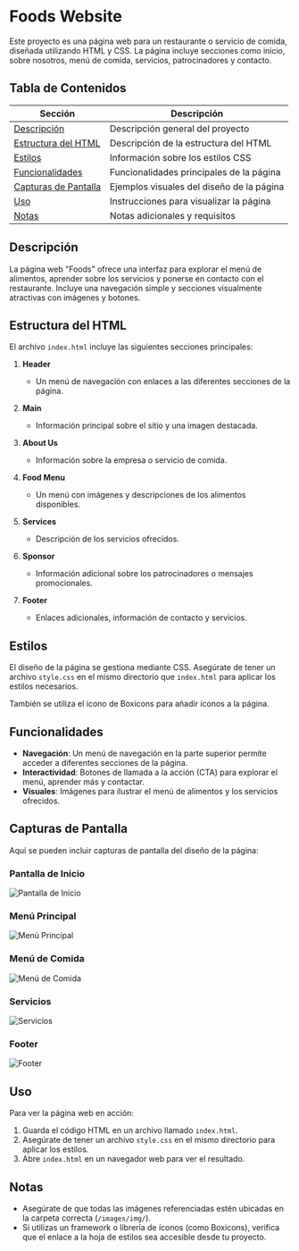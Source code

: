 # Foods Website

Este proyecto es una página web para un restaurante o servicio de comida, diseñada utilizando HTML y CSS. La página incluye secciones como inicio, sobre nosotros, menú de comida, servicios, patrocinadores y contacto.

## Tabla de Contenidos

| Sección                | Descripción                                   |
|------------------------|-----------------------------------------------|
| [Descripción](#descripción)                | Descripción general del proyecto              |
| [Estructura del HTML](#estructura-del-html) | Descripción de la estructura del HTML          |
| [Estilos](#estilos)                      | Información sobre los estilos CSS              |
| [Funcionalidades](#funcionalidades)       | Funcionalidades principales de la página       |
| [Capturas de Pantalla](#capturas-de-pantalla) | Ejemplos visuales del diseño de la página      |
| [Uso](#uso)                              | Instrucciones para visualizar la página        |
| [Notas](#notas)                          | Notas adicionales y requisitos                 |

## Descripción

La página web "Foods" ofrece una interfaz para explorar el menú de alimentos, aprender sobre los servicios y ponerse en contacto con el restaurante. Incluye una navegación simple y secciones visualmente atractivas con imágenes y botones.

## Estructura del HTML

El archivo `index.html` incluye las siguientes secciones principales:

1. **Header**
   - Un menú de navegación con enlaces a las diferentes secciones de la página.

2. **Main**
   - Información principal sobre el sitio y una imagen destacada.

3. **About Us**
   - Información sobre la empresa o servicio de comida.

4. **Food Menu**
   - Un menú con imágenes y descripciones de los alimentos disponibles.

5. **Services**
   - Descripción de los servicios ofrecidos.

6. **Sponsor**
   - Información adicional sobre los patrocinadores o mensajes promocionales.

7. **Footer**
   - Enlaces adicionales, información de contacto y servicios.

## Estilos

El diseño de la página se gestiona mediante CSS. Asegúrate de tener un archivo `style.css` en el mismo directorio que `index.html` para aplicar los estilos necesarios.

También se utiliza el icono de Boxicons para añadir íconos a la página.

## Funcionalidades

- **Navegación**: Un menú de navegación en la parte superior permite acceder a diferentes secciones de la página.
- **Interactividad**: Botones de llamada a la acción (CTA) para explorar el menú, aprender más y contactar.
- **Visuales**: Imágenes para ilustrar el menú de alimentos y los servicios ofrecidos.

## Capturas de Pantalla

Aquí se pueden incluir capturas de pantalla del diseño de la página:

### Pantalla de Inicio

![Pantalla de Inicio](ruta/a/tu/imagen_inicio.png)

### Menú Principal

![Menú Principal](ruta/a/tu/imagen_menu_principal.png)

### Menú de Comida

![Menú de Comida](ruta/a/tu/imagen_menu_comida.png)

### Servicios

![Servicios](ruta/a/tu/imagen_servicios.png)

### Footer

![Footer](ruta/a/tu/imagen_footer.png)

## Uso

Para ver la página web en acción:

1. Guarda el código HTML en un archivo llamado `index.html`.
2. Asegúrate de tener un archivo `style.css` en el mismo directorio para aplicar los estilos.
3. Abre `index.html` en un navegador web para ver el resultado.

## Notas

- Asegúrate de que todas las imágenes referenciadas estén ubicadas en la carpeta correcta (`/images/img/`).
- Si utilizas un framework o librería de íconos (como Boxicons), verifica que el enlace a la hoja de estilos sea accesible desde tu proyecto.
